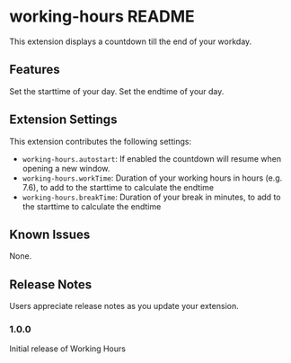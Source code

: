 # working-hours README

This extension displays a countdown till the end of your workday.

## Features

Set the starttime of your day.
Set the endtime of your day.


## Extension Settings

This extension contributes the following settings:

* `working-hours.autostart`: If enabled the countdown will resume when opening a new window.
* `working-hours.workTime`: Duration of your working hours in hours (e.g. 7.6), to add to the starttime to calculate the endtime
* `working-hours.breakTime`: Duration of your break in minutes, to add to the starttime to calculate the endtime

## Known Issues

None.

## Release Notes

Users appreciate release notes as you update your extension.

### 1.0.0

Initial release of Working Hours
